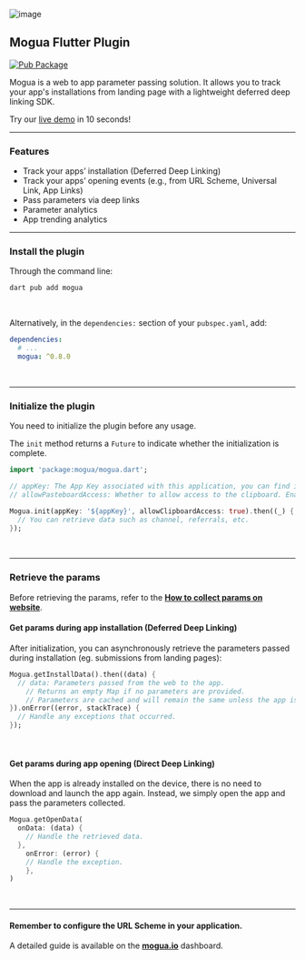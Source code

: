 [//]: # (redundant)
![image](https://www.mogua.io/images/mogua_logo_en.png)

## Mogua Flutter Plugin

[![Pub Package](https://img.shields.io/pub/v/mogua.svg)](https://pub.dev/packages/mogua)

Mogua is a web to app parameter passing solution. It allows you to track your app's installations from landing page with a lightweight deferred deep linking SDK.

Try our [live demo](https://www.mogua.io) in 10 seconds!

---

### Features

- Track your apps’ installation (Deferred Deep Linking)
- Track your apps’ opening events (e.g., from URL Scheme, Universal Link, App Links)
- Pass parameters via deep links
- Parameter analytics
- App trending analytics

---

### Install the plugin

Through the command line:

[//]: # (target="Command Line")
```sh
dart pub add mogua
```
&nbsp;  

Alternatively, in the `dependencies:` section of your `pubspec.yaml`, add:

[//]: # (language="Yaml", target="pubspec.yaml")
```yaml
dependencies:
  # ...
  mogua: ^0.8.0

```
&nbsp;  

---

### Initialize the plugin

You need to initialize the plugin before any usage.

The `init` method returns a `Future` to indicate whether the initialization is complete.

[//]: # (language="Dart", target="Example")
```dart
import 'package:mogua/mogua.dart';

// appKey: The App Key associated with this application, you can find it on the mogua.io dashboard.
// allowPasteboardAccess: Whether to allow access to the clipboard. Enabling this feature can enhance accuracy, but may trigger permission warnings on certain systems.

Mogua.init(appKey: '${appKey}', allowClipboardAccess: true).then((_) {
  // You can retrieve data such as channel, referrals, etc.
});
```
&nbsp;  

---

### Retrieve the params

 Before retrieving the params, refer to the **[How to collect params on website](https://www.mogua.io/docs/integration/params-collect)**.

#### Get params during app installation (Deferred Deep Linking)

After initialization, you can asynchronously retrieve the parameters passed during installation (eg. submissions from landing pages):

[//]: # (language="Dart", target="Example")
```dart
Mogua.getInstallData().then((data) {
  // data: Parameters passed from the web to the app.
    // Returns an empty Map if no parameters are provided.
    // Parameters are cached and will remain the same unless the app is reinstalled.
}).onError((error, stackTrace) {
  // Handle any exceptions that occurred.
});
```
&nbsp;  

#### Get params during app opening (Direct Deep Linking)

When the app is already installed on the device, there is no need to download and launch the app again. Instead, we simply open the app and pass the parameters collected.

[//]: # (language="Dart", target="Example")
```dart
Mogua.getOpenData(
  onData: (data) {
    // Handle the retrieved data.
  },
    onError: (error) {
    // Handle the exception.
    },
)
```
&nbsp;  

---

#### Remember to configure the URL Scheme in your application.

[//]: # (redundant)
A detailed guide is available on the <a href="https://www.mogua.io" target="_blank">**mogua.io**</a> dashboard.


